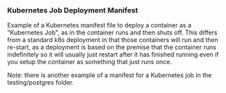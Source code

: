 ### Kubernetes Job Deployment Manifest

Example of a Kubernetes manifest file to deploy a container as a "Kubernetes Job", as in the container runs and then shuts off. This differs from a standard k8s deployment in that those containers will run and then re-start, as a deployment is based on the premise that the container runs indefinitely so it will usually just restart after it has finished running even if you setup the container as something that just runs once. 


Note: there is another example of a manifest for a Kubernetes job in the testing/postgres folder.


